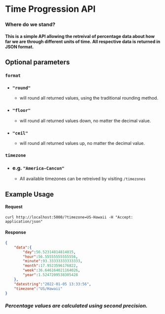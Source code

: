 # Time Progression API

### **Where do we stand?**

#### This is a simple API allowing the retreival of percentage data about how far we are through different units of time. All respective data is returned in JSON format.

## Optional parameters

### `format`
- ### `"round"`
    - will round all returned values, using the traditional rounding method.
- ### `"floor"`
    - will round all returned values down, no matter the decimal value.
- ### `"ceil"`
    - will round all returned values up, no matter the decimal value.

### `timezone`
- ### e.g. `"America-Cancun"`
    - All available timezones can be retreived by visiting `/timezones`


## Example Usage

#### Request
```console
curl http://localhost:5000/?timezone=US-Hawaii -H "Accept: application/json"
```

#### Response
```json
{
    "data":{
        "day":56.52314814814815,
        "hour":56.55555555555556,
        "minute":93.33333333333333,
        "month":17.9523596176822,
        "week":36.646164021164026,
        "year":1.5247209538305428
    },
    "datestring":"2022-01-05 13:33:56",
    "timezone":"US/Hawaii"
}
```
### *Percentage values are calculated using second precision.*

